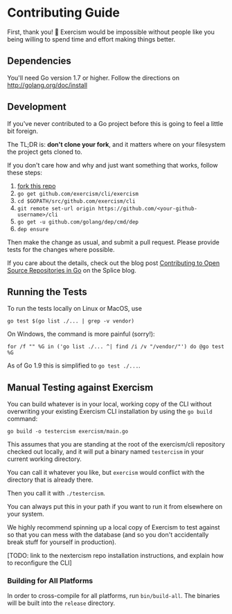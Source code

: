 # Contributing Guide

First, thank you! :tada:
Exercism would be impossible without people like you being willing to spend time and effort making things better.

## Dependencies

You'll need Go version 1.7 or higher. Follow the directions on http://golang.org/doc/install

## Development

If you've never contributed to a Go project before this is going to feel a little bit foreign.

The TL;DR is: **don't clone your fork**, and it matters where on your filesystem the project gets cloned to.

If you don't care how and why and just want something that works, follow these steps:

1. [fork this repo][fork]
1. `go get github.com/exercism/cli/exercism`
1. `cd $GOPATH/src/github.com/exercism/cli`
1. `git remote set-url origin https://github.com/<your-github-username>/cli`
1. `go get -u github.com/golang/dep/cmd/dep`
1. `dep ensure`

Then make the change as usual, and submit a pull request. Please provide tests for the changes where possible.

If you care about the details, check out the blog post [Contributing to Open Source Repositories in Go][contrib-blog] on the Splice blog.

## Running the Tests

To run the tests locally on Linux or MacOS, use

```
go test $(go list ./... | grep -v vendor)
```

On Windows, the command is more painful (sorry!):

```
for /f "" %G in ('go list ./... ^| find /i /v "/vendor/"') do @go test %G
```

As of Go 1.9 this is simplified to `go test ./...`.

## Manual Testing against Exercism

You can build whatever is in your local, working copy of the CLI without overwriting your existing Exercism
CLI installation by using the `go build` command:

```
go build -o testercism exercism/main.go
```

This assumes that you are standing at the root of the exercism/cli repository checked out locally, and it will put a binary named `testercism` in your current working directory.

You can call it whatever you like, but `exercism` would conflict with the directory that is already there.

Then you call it with `./testercism`.

You can always put this in your path if you want to run it from elsewhere on your system.

We highly recommend spinning up a local copy of Exercism to test against so that you can mess with the database (and so you don't accidentally break stuff for yourself in production).

[TODO: link to the nextercism repo installation instructions, and explain how to reconfigure the CLI]

### Building for All Platforms

In order to cross-compile for all platforms, run `bin/build-all`. The binaries
will be built into the `release` directory.

[fork]: https://github.com/exercism/cli/fork
[contrib-blog]: https://splice.com/blog/contributing-open-source-git-repositories-go/
